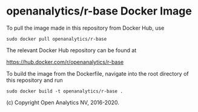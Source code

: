 
# openanalytics/r-base Docker Image

To pull the image made in this repository from Docker Hub, use

```
sudo docker pull openanalytics/r-base
```

The relevant Docker Hub repository can be found at


https://hub.docker.com/r/openanalytics/r-base


To build the image from the Dockerfile, navigate into the root directory of this repository and run


```
sudo docker build -t openanalytics/r-base .
```

(c) Copyright Open Analytics NV, 2016-2020.

